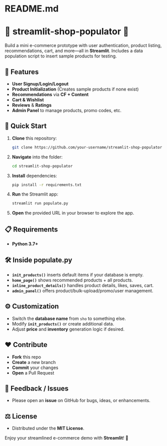 # README.md

# 🌟 streamlit-shop-populator 🌟

Build a mini e-commerce prototype with user authentication, product listing, recommendations, cart, and more—all in **Streamlit**. Includes a data population script to insert sample products for testing.

## 🚀 Features
- **User Signup/Login/Logout**  
- **Product Initialization** (Creates sample products if none exist)  
- **Recommendations** via **CF + Content**  
- **Cart & Wishlist**  
- **Reviews** & **Ratings**  
- **Admin Panel** to manage products, promo codes, etc.  

## 🎉 Quick Start
1. **Clone** this repository:
   ```bash
   git clone https://github.com/your-username/streamlit-shop-populator.git
   ```
2. **Navigate** into the folder:
   ```bash
   cd streamlit-shop-populator
   ```
3. **Install** dependencies:
   ```bash
   pip install -r requirements.txt
   ```
4. **Run** the Streamlit app:
   ```bash
   streamlit run populate.py
   ```
5. **Open** the provided URL in your browser to explore the app.

## 📋 Requirements
- **Python 3.7+**  


## 🛠️ Inside populate.py
- **`init_products()`** inserts default items if your database is empty.
- **`home_page()`** shows recommended products + all products.
- **`inline_product_details()`** handles product details, likes, saves, cart.
- **`admin_panel()`** offers product/bulk-upload/promo/user management.

## ⚙️ Customization
- Switch the **database name** from `sho` to something else.
- Modify **`init_products()`** or create additional data.
- Adjust **price** and **inventory** generation logic if desired.

## ❤️ Contribute
- **Fork** this repo
- **Create** a new branch
- **Commit** your changes
- **Open** a Pull Request

## 📧 Feedback / Issues
- Please open an **issue** on GitHub for bugs, ideas, or enhancements.

## ⚖️ License
- Distributed under the **MIT License**.

Enjoy your streamlined e-commerce demo with **Streamlit**! 🎈